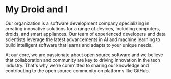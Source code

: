 # My Droid and I

Our organization is a software development company specializing in creating innovative solutions for a range of devices, including computers, droids, and smart appliances. Our team of experienced developers and data scientists leverage the latest advancements in AI and machine learning to build intelligent software that learns and adapts to your unique needs.

At our core, we are passionate about open source software and we believe that collaboration and community are key to driving innovation in the tech industry. That's why we're committed to sharing our knowledge and contributing to the open source community on platforms like GitHub.
